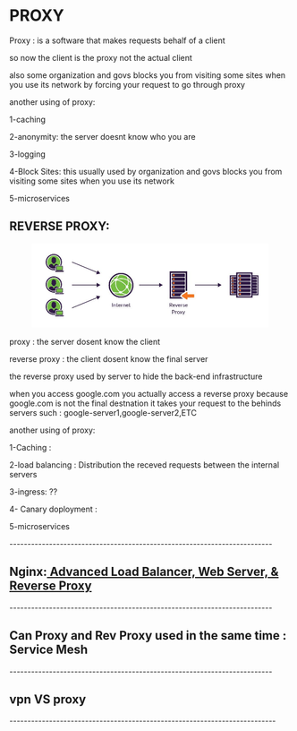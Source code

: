 # PROXY

Proxy : is a software that makes requests behalf of a client&#x20;

so now the client is the proxy not the actual client

also some organization and govs blocks you from visiting some sites when you use its network by forcing your request to go through proxy

another using of proxy:

1-caching

2-anonymity: the server doesnt know who you are

3-logging

4-Block Sites: this usually used by organization and govs blocks you from visiting some sites when you use its network

5-microservices



## REVERSE PROXY:



<figure><img src=".gitbook/assets/reverse-proxy-02-1.jpg" alt=""><figcaption></figcaption></figure>

proxy : the server dosent know the client&#x20;

reverse proxy : the client dosent know the final server

the reverse proxy used by server to hide the back-end infrastructure

when you access google.com you actually access a reverse proxy because google.com is not the final destnation it takes your request to the behinds servers such : google-server1,google-server2,ETC

another using of proxy:

1-Caching :&#x20;

2-load balancing : Distribution the receved requests between the internal servers

3-ingress: ??

4- Canary doployment :&#x20;

5-microservices

\-------------------------------------------------------------------------



## Nginx:[ Advanced Load Balancer, Web Server, & Reverse Proxy](https://www.nginx.com/)

\-------------------------------------------------------------------------

## Can Proxy and Rev Proxy used in the same time : Service Mesh

\-------------------------------------------------------------------------

## &#x20;vpn VS proxy&#x20;

\--------------------------------------------------------------------------

